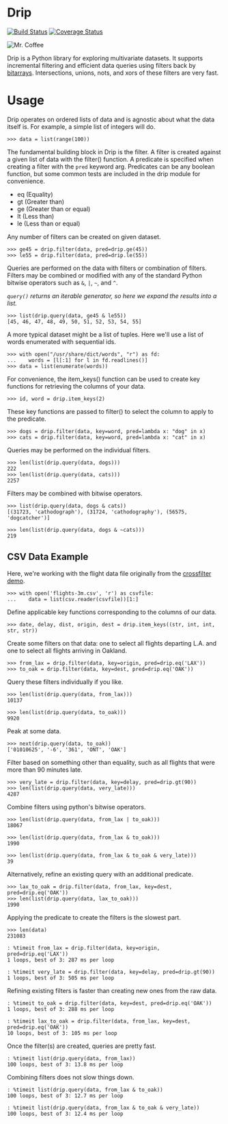 Drip
====

[![Build Status](https://travis-ci.org/litl/drip.svg?branch=master)](https://travis-ci.org/litl/drip?branch=master) [![Coverage Status](https://coveralls.io/repos/litl/drip/badge.svg?branch=master)](https://coveralls.io/r/litl/drip?branch=master)

![Mr. Coffee](http://goo.gl/G15qgG)

Drip is a Python library for exploring multivariate datasets. It
supports incremental filtering and efficient data queries using
filters back by [bitarrays](https://github.com/ilanschnell/bitarray).
Intersections, unions, nots, and xors of these filters are very fast.

# Usage

Drip operates on ordered lists of data and is agnostic about what the
data itself is. For example, a simple list of integers will do.

    >>> data = list(range(100))

The fundamental building block in Drip is the filter. A filter is
created against a given list of data with the filter() function. A
predicate is specified when creating a filter with the `pred` keyword
arg. Predicates can be any boolean function, but some common tests are
included in the drip module for convenience.

* eq (Equality)
* gt (Greater than)
* ge (Greater than or equal)
* lt (Less than)
* le (Less than or equal)

Any number of filters can be created on given dataset.

    >>> ge45 = drip.filter(data, pred=drip.ge(45))
    >>> le55 = drip.filter(data, pred=drip.le(55))

Queries are performed on the data with filters or combination of
filters. Filters may be combined or modified with any of the standard
Python bitwise operators such as `&`, `|`, `~`, and `^`.

_`query()` returns an iterable generator, so here we expand the results
into a list._

    >>> list(drip.query(data, ge45 & le55))
    [45, 46, 47, 48, 49, 50, 51, 52, 53, 54, 55]

A more typical dataset might be a list of tuples. Here we'll use a list
of words enumerated with sequential ids.

    >>> with open("/usr/share/dict/words", "r") as fd:
    ...    words = [l[:1] for l in fd.readlines()]
    >>> data = list(enumerate(words))

For convenience, the item_keys() function can be used to create key
functions for retrieving the columns of your data.

    >>> id, word = drip.item_keys(2)

These key functions are passed to filter() to select the column to
apply to the predicate.

    >>> dogs = drip.filter(data, key=word, pred=lambda x: "dog" in x)
    >>> cats = drip.filter(data, key=word, pred=lambda x: "cat" in x)

Queries may be performed on the individual filters.

    >>> len(list(drip.query(data, dogs)))
    222
    >>> len(list(drip.query(data, cats)))
    2257

Filters may be combined with bitwise operators.

    >>> list(drip.query(data, dogs & cats))
    [(31723, 'cathodograph'), (31724, 'cathodography'), (56575, 'dogcatcher')]

    >>> len(list(drip.query(data, dogs & ~cats)))
    219

## CSV Data Example

Here, we're working with the flight data file originally from the
[crossfilter demo](http://square.github.io/crossfilter/).

    >>> with open('flights-3m.csv', 'r') as csvfile:
    ...    data = list(csv.reader(csvfile))[1:]

Define applicable key functions corresponding to the columns of our data.

    >>> date, delay, dist, origin, dest = drip.item_keys((str, int, int, str, str))

Create some filters on that data: one to select all flights departing
L.A. and one to select all flights arriving in Oakland.

    >>> from_lax = drip.filter(data, key=origin, pred=drip.eq('LAX'))
    >>> to_oak = drip.filter(data, key=dest, pred=drip.eq('OAK'))

Query these filters individually if you like.

    >>> len(list(drip.query(data, from_lax)))
    10137

    >>> len(list(drip.query(data, to_oak)))
    9920

Peak at some data.

    >>> next(drip.query(data, to_oak))
    ['01010625', '-6', '361', 'ONT', 'OAK']

Filter based on something other than equality, such as all flights that
were more than 90 minutes late.

    >>> very_late = drip.filter(data, key=delay, pred=drip.gt(90))
    >>> len(list(drip.query(data, very_late)))
    4287

Combine filters using python's bitwise operators.

    >>> len(list(drip.query(data, from_lax | to_oak)))
    18067

    >>> len(list(drip.query(data, from_lax & to_oak)))
    1990

    >>> len(list(drip.query(data, from_lax & to_oak & very_late)))
    39

Alternatively, refine an existing query with an additional predicate.

    >>> lax_to_oak = drip.filter(data, from_lax, key=dest, pred=drip.eq('OAK'))
    >>> len(list(drip.query(data, lax_to_oak)))
    1990

Applying the predicate to create the filters is the slowest part.

    >>> len(data)
    231083

    : %timeit from_lax = drip.filter(data, key=origin, pred=drip.eq('LAX'))
    1 loops, best of 3: 287 ms per loop

    : %timeit very_late = drip.filter(data, key=delay, pred=drip.gt(90))
    1 loops, best of 3: 505 ms per loop

Refining existing filters is faster than creating new ones from the raw
data.

    : %timeit to_oak = drip.filter(data, key=dest, pred=drip.eq('OAK'))
    1 loops, best of 3: 288 ms per loop

    : %timeit lax_to_oak = drip.filter(data, from_lax, key=dest, pred=drip.eq('OAK'))
    10 loops, best of 3: 105 ms per loop

Once the filter(s) are created, queries are pretty fast.

    : %timeit list(drip.query(data, from_lax))
    100 loops, best of 3: 13.8 ms per loop

Combining filters does not slow things down.

    : %timeit list(drip.query(data, from_lax & to_oak))
    100 loops, best of 3: 12.7 ms per loop

    : %timeit list(drip.query(data, from_lax & to_oak & very_late))
    100 loops, best of 3: 12.4 ms per loop
